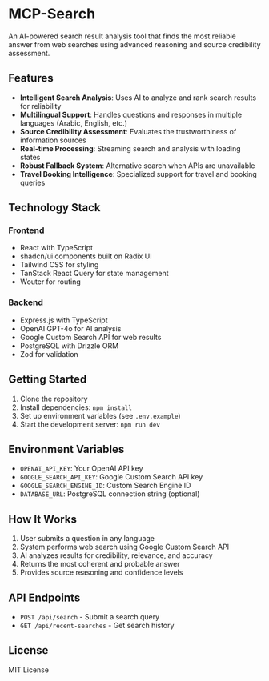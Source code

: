 # MCP-Search

An AI-powered search result analysis tool that finds the most reliable answer from web searches using advanced reasoning and source credibility assessment.

## Features

- **Intelligent Search Analysis**: Uses AI to analyze and rank search results for reliability
- **Multilingual Support**: Handles questions and responses in multiple languages (Arabic, English, etc.)
- **Source Credibility Assessment**: Evaluates the trustworthiness of information sources
- **Real-time Processing**: Streaming search and analysis with loading states
- **Robust Fallback System**: Alternative search when APIs are unavailable
- **Travel Booking Intelligence**: Specialized support for travel and booking queries

## Technology Stack

### Frontend
- React with TypeScript
- shadcn/ui components built on Radix UI
- Tailwind CSS for styling
- TanStack React Query for state management
- Wouter for routing

### Backend
- Express.js with TypeScript
- OpenAI GPT-4o for AI analysis
- Google Custom Search API for web results
- PostgreSQL with Drizzle ORM
- Zod for validation

## Getting Started

1. Clone the repository
2. Install dependencies: `npm install`
3. Set up environment variables (see `.env.example`)
4. Start the development server: `npm run dev`

## Environment Variables

- `OPENAI_API_KEY`: Your OpenAI API key
- `GOOGLE_SEARCH_API_KEY`: Google Custom Search API key
- `GOOGLE_SEARCH_ENGINE_ID`: Custom Search Engine ID
- `DATABASE_URL`: PostgreSQL connection string (optional)

## How It Works

1. User submits a question in any language
2. System performs web search using Google Custom Search API
3. AI analyzes results for credibility, relevance, and accuracy
4. Returns the most coherent and probable answer
5. Provides source reasoning and confidence levels

## API Endpoints

- `POST /api/search` - Submit a search query
- `GET /api/recent-searches` - Get search history

## License

MIT License